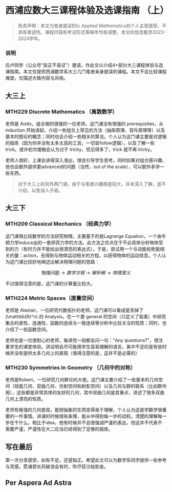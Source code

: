 # 西浦应数大三课程体验及选课指南 （上）

> 免责声明：本文为笔者就读BSc Applied Mathematics的个人主观感受，不具有普适性。课程内容和考试形式等每年均有调整，本文的信息截至2023-2024学年。

### 说明

应卢同学（公众号“奕正不易证”）邀请，作此文以介绍4+部分大三课程体验与选课指南。本文仅提供西浦数学系大三几门笔者亲身就读的课程。本文不会比较课程难度，仅描述大致内容与风格。

## 大三上

### MTH229 Discrete Mathematics （离散数学）

老师是 Aistis，组合做的很强的一位老师。这门课没有很强的 prerequisites，从 induction 开始讲起，介绍一些组合上常见的方法（抽屉原理、容斥原理等）以及基本的图论的概念；同时也会介绍一些相关的算法。个人认为这门课主要是对逻辑的锻炼（因为你并没有太多太高的工具，一切皆follow逻辑），以及了解一些 trick。或许初次接触会认为过于 tricky，但见得多了，trick 就不再 tricky。

老师人很好，上课会讲得深入浅出，很会引导学生思考。同时如果对组合感兴趣，他也会额外提供更advanced的问题（当然，out of the scale），可以额外多学一些东西。

> 对于大三上的另外两门课，由于与笔者兴趣相差较大，并未深入了解，遂不介绍，以免误人子弟。

## 大三下

### MTH209 Classical Mechanics （经典力学）

这门课用比较数学的方法研究物理，主要基于的是Lagrange Equation，一个由牛顿力学induce出的一套研究力学的方法。此方法之优点在于不必具体分析物体受到的力（有时力并不能给出很漂亮的表达式）。于是，尝试用一个与动能和势能相关的量：action，去得到与物体运动相关的方程，以获得物体的运动信息。个人认为这门课比较好地阐述出解决物理问题的思路：

$$\text{物理问题}\rightarrow 数学方程\rightarrow 解析解\rightarrow 物理意义 $$

不过值得注意的是，这门课的计算量比较大。

### MTH224 Metric Spaces（度量空间）

老师是 Alastair，一位研究代数拓扑的老师。这门课可以看成是丢掉了 \(\mathbb{R}^n\) 的 Analysis，在一个更 general 的空间（只定义了距离）中研究集合的紧性、连通性，函数的连续与一致连续等分析中比较关注的性质；同时，也介绍了一些函数空间。

老师也是一位很耐心的老师，每讲完一段都会问一句："Any questions?"，很注重学生的课堂体验。讲证明会尽可能用学生容易理解的语言。美中不足的是有些时候并没有提供太多几何上的直观（值得注意的是，这并不是必需的）

### MTH230 Symmetries In Geometry （几何中的对称）

老师是Robert，一位研究几何群论的大佬。这门课主要介绍了一些基本的几何空间（球面几何、双曲几何、仿射空间和射影空间）以及几何与群的联系（比如群作用），这些都是非常具体的友好的几何，其中双曲几何是其重点，讲述了很多双曲几何上漂亮的性质。

老师有极强的几何直观，能把抽象的东西变得易于理解，个人认为这是学数学很重要的一件事情。讲课的时候很有条理，能从中得到每一步的动机，清楚的理解每一步在干什么。相比于idea，他有时候并不会很强调严谨的表达，但这并不代表不需要严谨，严谨性在大二应当已经得到了足够的锻炼。

## 写在最后

第一次分享感受，如有不足，还望指正。希望此文可以为数学系同学提供一些参考与灵感。愿诸君长风破浪会有时，吹尽狂沙始到金。

## Per Aspera Ad Astra
